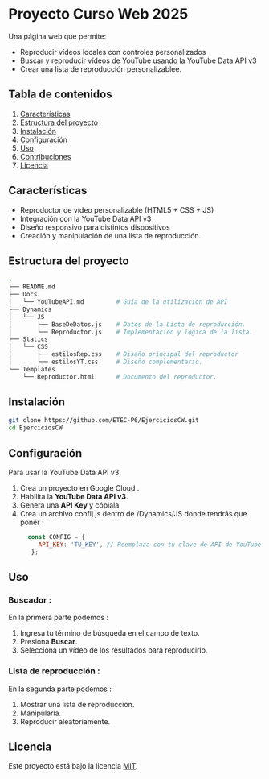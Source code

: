 # Proyecto Curso Web 2025

Una página web que permite:
- Reproducir vídeos locales con controles personalizados  
- Buscar y reproducir vídeos de YouTube usando la YouTube Data API v3  
- Crear una lista de reproducción personalizablee.

## Tabla de contenidos

1. [Características](#características)  
2. [Estructura del proyecto](#estructura-del-proyecto)  
3. [Instalación](#instalación)  
4. [Configuración](#configuración)  
5. [Uso](#uso)  
6. [Contribuciones](#contribuciones)  
7. [Licencia](#licencia)  

## Características

- Reproductor de vídeo personalizable (HTML5 + CSS + JS)  
- Integración con la YouTube Data API v3  
- Diseño responsivo para distintos dispositivos
- Creación y manipulación de una lista de reproducción.

## Estructura del proyecto

```bash
.
├── README.md
├── Docs
│   └── YouTubeAPI.md         # Guía de la utilización de API
├── Dynamics
│   └── JS
│       ├── BaseDeDatos.js    # Datos de la Lista de reproducción.
│       └── Reproductor.js    # Implementación y lógica de la lista.
├── Statics
│   └── CSS
│       ├── estilosRep.css    # Diseño principal del reproductor
│       └── estilosYT.css     # Diseño complementario.
└── Templates
    └── Reproductor.html      # Documento del reproductor.
```

## Instalación

```bash
git clone https://github.com/ETEC-P6/EjerciciosCW.git
cd EjerciciosCW
```

## Configuración

Para usar la YouTube Data API v3:

1. Crea un proyecto en Google Cloud .  
2. Habilita la **YouTube Data API v3**.  
3. Genera una **API Key** y cópiala
4. Crea un archivo confij.js dentro de /Dynamics/JS donde tendrás que poner :
   ```js
     const CONFIG = {
        API_KEY: 'TU_KEY', // Reemplaza con tu clave de API de YouTube
      };
   ```

## Uso

### Buscador :
En la primera parte podemos :
1. Ingresa tu término de búsqueda en el campo de texto.  
2. Presiona **Buscar**.  
3. Selecciona un vídeo de los resultados para reproducirlo.

### Lista de reproducción :
En la segunda parte podemos :
1. Mostrar una lista de reproducción.
2. Manipularla.
3. Reproducir aleatoriamente.


## Licencia

Este proyecto está bajo la licencia [MIT](https://opensource.org/licenses/MIT).
